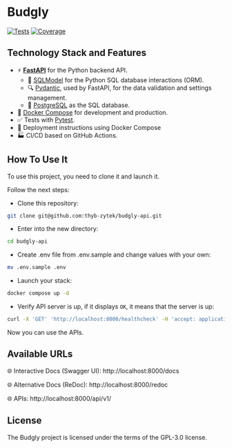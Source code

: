 # Budgly

[![Tests](https://github.com/thyb-zytek/budgly-api/workflows/Run%20Tests/badge.svg)](https://github.com/thyb-zytek/budgly-api/actions/workflows/tests.yml)
[![Coverage](https://coverage-badge.samuelcolvin.workers.dev/thyb-zytek/budgly-api.svg)](https://coverage-badge.samuelcolvin.workers.dev/redirct/thyb-zytek/budgly-api)


## Technology Stack and Features

- ⚡ [**FastAPI**](https://fastapi.tiangolo.com) for the Python backend API.
    - 🧰 [SQLModel](https://sqlmodel.tiangolo.com) for the Python SQL database interactions (ORM).
    - 🔍 [Pydantic](https://docs.pydantic.dev), used by FastAPI, for the data validation and settings management.
    - 💾 [PostgreSQL](https://www.postgresql.org) as the SQL database.
- 🐋 [Docker Compose](https://www.docker.com) for development and production.
- ✅ Tests with [Pytest](https://pytest.org).
- 🚢 Deployment instructions using Docker Compose
- 🏭 CI/CD based on GitHub Actions.

## How To Use It

To use this project, you need to clone it and launch it.

Follow the next steps:

- Clone this repository:

```bash
git clone git@github.com:thyb-zytek/budgly-api.git
```

- Enter into the new directory:

```bash
cd budgly-api
```

- Create .env file from .env.sample and change values with your own:

```bash
mv .env.sample .env
```

- Launch your stack:

```bash
docker compose up -d
```

- Verify API server is up, if it displays `OK`, it means that the server is up:
```bash
curl -X 'GET' 'http://localhost:8000/healthcheck' -H 'accept: application/json'
```

Now you can use the APIs.

## Available URLs

🌐 Interactive Docs (Swagger UI): http://localhost:8000/docs

🌐 Alternative Docs (ReDoc): http://localhost:8000/redoc

🌐 APIs: http://localhost:8000/api/v1/

## License

The Budgly project is licensed under the terms of the GPL-3.0 license.
